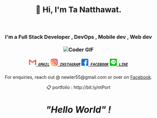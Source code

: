 <h3 align="center">
 <abc>
  <br> <h2>👋 Hi, I'm Ta Natthawat.</h2><br>
  <br> I'm a Full Stack Developer , DevOps , Mobile dev , Web dev <br>
  <br>
    <img src="https://media.giphy.com/media/PiQejEf31116URju4V/giphy.gif" alt="Coder GIF" width="500" height="400">
 </abc>
</h3> 

<h5 align="center">
  <code><a href="mailto:newler55@gmail.com" title="Gmail Profile"><img width="22" src="icon/gmail.svg"> GMAIL</a></code>
  <code><a href="https://www.instagram.com/na10tthawat/" title="Instagram Profile"><img width="22" src="icon/instagram.svg"> INSTAGRAM</a></code>
  <code><a href="https://www.facebook.com/na10tthawat" title="Facebook Profile"><img width="22" src="icon/facebook.svg"> FACEBOOK</a></code>
  <code><a href="https://www.line.com/na10tthawat/" title="Line Profile"><img width="22" src="icon/line.svg"> LINE</a></code>
</h5>

<p align='center'>For enquiries, reach out @ newler55@gmail.com or over on <a href="https://www.facebook.com/na10tthawat/">Facebook</a>.</p>

<p align='center'>
  📋 portfolio : http://bit.ly/ntPort
</p>





<h1 align='center'><i>"Hello World" !</i></h1>

